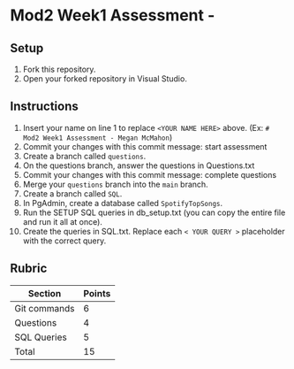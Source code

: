 # Mod2 Week1 Assessment - <YOUR NAME HERE>

## Setup
1. Fork this repository.
2. Open your forked repository in Visual Studio.

## Instructions
1. Insert your name on line 1 to replace `<YOUR NAME HERE>` above. (Ex: `# Mod2 Week1 Assessment - Megan McMahon`)
2. Commit your changes with this commit message: start assessment
3. Create a branch called `questions`.
4. On the questions branch, answer the questions in Questions.txt
5. Commit your changes with this commit message: complete questions
6. Merge your `questions` branch into the `main` branch.
7. Create a branch called `SQL`.
8. In PgAdmin, create a database called `SpotifyTopSongs`.
9. Run the SETUP SQL queries in db_setup.txt (you can copy the entire file and run it all at once).
10. Create the queries in SQL.txt. Replace each `< YOUR QUERY >` placeholder with the correct query.

## Rubric

| Section       | Points |
|---------------|--------|
| Git commands  |      6 |
| Questions     |      4 |
| SQL Queries   |      5 |
| Total         |     15 |